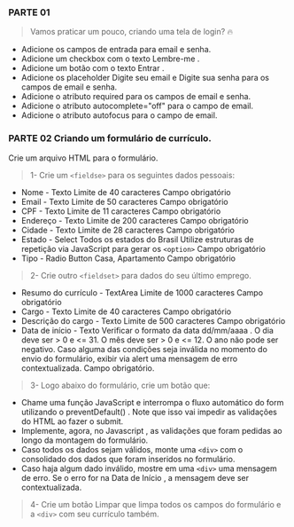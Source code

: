 ### PARTE 01

> Vamos praticar um pouco, criando uma tela de login? 🔥

- Adicione os campos de entrada para email e senha.
- Adicione um checkbox com o texto Lembre-me .
- Adicione um botão com o texto Entrar .
- Adicione os placeholder Digite seu email e Digite sua senha para os campos de email e senha.
- Adicione o atributo required para os campos de email e senha.
- Adicione o atributo autocomplete="off" para o campo de email.
- Adicione o atributo autofocus para o campo de email.

### PARTE 02 Criando um formulário de currículo.

Crie um arquivo HTML para o formulário.

> 1- Crie um `<fieldse>` para os seguintes dados pessoais:

- Nome - Texto
  Limite de 40 caracteres
  Campo obrigatório
- Email - Texto
  Limite de 50 caracteres
  Campo obrigatório
- CPF - Texto
  Limite de 11 caracteres
  Campo obrigatório
- Endereço - Texto
  Limite de 200 caracteres
  Campo obrigatório
- Cidade - Texto
  Limite de 28 caracteres
  Campo obrigatório
- Estado - Select
  Todos os estados do Brasil
  Utilize estruturas de repetição via JavaScript para gerar os `<option>`
  Campo obrigatório
- Tipo - Radio Button
  Casa, Apartamento
  Campo obrigatório

> 2- Crie outro `<fieldset>` para dados do seu último emprego.

- Resumo do currículo - TextArea
  Limite de 1000 caracteres
  Campo obrigatório
- Cargo - Texto
  Limite de 40 caracteres
  Campo obrigatório
- Descrição do cargo - Texto
  Limite de 500 caracteres
  Campo obrigatório
- Data de início - Texto
  Verificar o formato da data dd/mm/aaaa .
  O dia deve ser > 0 e <= 31.
  O mês deve ser > 0 e <= 12.
  O ano não pode ser negativo.
  Caso alguma das condições seja inválida no momento do envio do formulário, exibir via alert uma mensagem de erro contextualizada.
  Campo obrigatório.

> 3- Logo abaixo do formulário, crie um botão que:

- Chame uma função JavaScript e interrompa o fluxo automático do form utilizando o preventDefault() . Note que isso vai impedir as validações do HTML ao fazer o submit.
- Implemente, agora, no Javascript , as validações que foram pedidas ao longo da montagem do formulário.
- Caso todos os dados sejam válidos, monte uma `<div>` com o consolidado dos dados que foram inseridos no formulário.
- Caso haja algum dado inválido, mostre em uma `<div>` uma mensagem de erro. Se o erro for na Data de Início , a mensagem deve ser contextualizada.

> 4- Crie um botão Limpar que limpa todos os campos do formulário e a `<div>` com seu currículo também.
